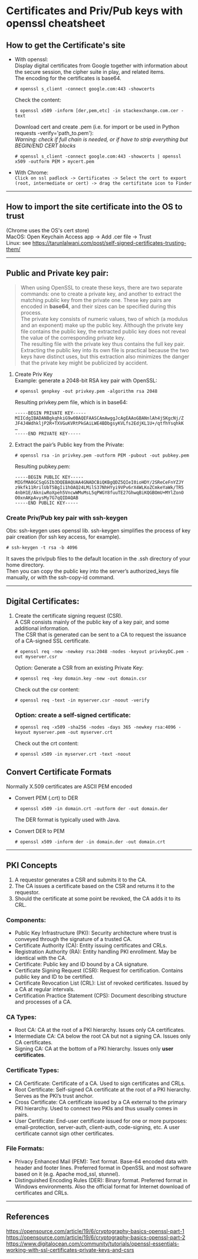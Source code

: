 # Certificates and Priv/Pub keys with openssl cheatsheet

## How to get the Certificate's site     
- With openssl:  
  Display digital certificates from Google together with information about the secure session, the cipher suite in play, and related items.  
  The encoding for the certificates is base64.
  ```
  # openssl s_client -connect google.com:443 -showcerts
  ```

  Check the content:
  ```
  $ openssl x509 -inform [der,pem,etc] -in stackexchange.com.cer -text
  ```

  Download cert and create .pem (i.e. for import or be used in Python requests -verify='path_to.pem'):  
  *Warning: check if full chain is needed, or if have to strip everything but BEGIN/END CERT blocks*
  ```
  # openssl s_client -connect google.com:443 -showcerts | openssl x509 -outform PEM > mycert.pem
  ```

- With Chrome:  
`Click on ssl padlock -> Certificates -> Select the cert to export (root, intermediate or cert) -> drag the certifitate icon to Finder`  

---

## How to import the site certificate into the OS to trust
(Chrome uses the OS's cert store)  
MacOS: Open Keychain Access app -> Add .cer file -> Trust  
Linux: see https://tarunlalwani.com/post/self-signed-certificates-trusting-them/

---

## Public and Private key pair: 
> When using OpenSSL to create these keys, there are two separate commands: one to create a private key, and another to extract the matching public key from the private one. These key pairs are encoded in **base64**, and their sizes can be specified during this process.  
The private key consists of numeric values, two of which (a modulus and an exponent) make up the public key. Although the private key file contains the public key, the extracted public key does not reveal the value of the corresponding private key.  
The resulting file with the private key thus contains the full key pair. Extracting the public key into its own file is practical because the two keys have distinct uses, but this extraction also minimizes the danger that the private key might be publicized by accident.  

1. Create Priv Key  
   Example: generate a 2048-bit RSA key pair with OpenSSL:
   ```
   # openssl genpkey -out privkey.pem -algorithm rsa 2048
   ```

   Resulting privkey.pem file, which is in base64:
   ```
   -----BEGIN PRIVATE KEY-----
   MIICdgIBADANBgkqhkiG9w0BAQEFAASCAmAwggJcAgEAAoGBANnlAh4jSKgcNj/Z
   JF4J4WdhkljP2R+TXVGuKVRtPkGAiLWE4BDbgsyKVLfs2EdjKL1U+/qtfhYsqhkK
   …
   -----END PRIVATE KEY-----
   ```

2. Extract the pair’s Public key from the Private:
   ```
   # openssl rsa -in privkey.pem -outform PEM -pubout -out pubkey.pem
   ```

   Resulting pubkey.pem:  
   ```
   -----BEGIN PUBLIC KEY-----
   MIGfMA0GCSqGSIb3DQEBAQUAA4GNADCBiQKBgQDZ5QIeI0ioHDY/2SReCeFnYZJY
   z9kfk11RrilUbT5BgIi1hOAQ24LMilS37NhHYyi9VPv6rX4WLKoZCmkeYaWk/TR5
   4nbH1E/AkniwRoXpeh5VncwWMuMsL5qPWGY8fuuTE27GhwqBiKQGBOmU+MYlZonO
   O0xnAKpAvysMy7G7qQIDAQAB
   -----END PUBLIC KEY-----
   ```  

### Create Priv/Pub key pair with ssh-keygen
Obs: ssh-keygen uses openssl lib. ssh-keygen simplifies the process of key pair creation (for ssh key access, for example).
```
# ssh-keygen -t rsa -b 4096
```

It saves the priv/pub files to the default location in the .ssh directory of your home directory.  
Then you can copy the public key into the server’s authorized_keys file manually, or with the ssh-copy-id command.

---

## Digital Certificates:
1. Create the certificate signing request (CSR).  
   A CSR consists mainly of the public key of a key pair, and some additional information.  
   The CSR that is generated can be sent to a CA to request the issuance of a CA-signed SSL certificate.  

   ```
   # openssl req -new -newkey rsa:2048 -nodes -keyout privkeyDC.pem -out myserver.csr
   ```

   Option: Generate a CSR from an existing Private Key:
   ```
   # openssl req -key domain.key -new -out domain.csr
   ```

   Check out the csr content:
   ```
   # openssl req -text -in myserver.csr -noout -verify
   ```

   ### **Option**: create a self-signed certificate:
   ```
   # openssl req -x509 -sha256 -nodes -days 365 -newkey rsa:4096 -keyout myserver.pem -out myserver.crt
   ```

   Check out the crt content:
   ```
   # openssl x509 -in myserver.crt -text -noout
   ```

## Convert Certificate Formats
Normally X.509 certificates are ASCII PEM encoded

- Convert PEM (.crt) to DER
   ```
   # openssl x509 -in domain.crt -outform der -out domain.der
   ```
   The DER format is typically used with Java.

- Convert DER to PEM
   ```
   # openssl x509 -inform der -in domain.der -out domain.crt
   ```

---

## PKI Concepts
1. A requestor generates a CSR and submits it to the CA.
2. The CA issues a certificate based on the CSR and returns it to the requestor.
3. Should the certificate at some point be revoked, the CA adds it to its CRL.

### Components:  
- Public Key Infrastructure (PKI): Security architecture where trust is conveyed through the signature of a trusted CA.
- Certificate Authority (CA): Entity issuing certificates and CRLs.
- Registration Authority (RA): Entity handling PKI enrollment. May be identical with the CA.
- Certificate: Public key and ID bound by a CA signature.
- Certificate Signing Request (CSR): Request for certification. Contains public key and ID to be certified.
- Certificate Revocation List (CRL): List of revoked certificates. Issued by a CA at regular intervals.
- Certification Practice Statement (CPS): Document describing structure and processes of a CA.

### CA Types:
- Root CA: CA at the root of a PKI hierarchy. Issues only CA certificates.
- Intermediate CA: CA below the root CA but not a signing CA. Issues only CA certificates.
- Signing CA: CA at the bottom of a PKI hierarchy. Issues only **user certificates**.

### Certificate Types:
- CA Certificate: Certificate of a CA. Used to sign certificates and CRLs.
- Root Certificate: Self-signed CA certificate at the root of a PKI hierarchy. Serves as the PKI’s trust anchor.
- Cross Certificate: CA certificate issued by a CA external to the primary PKI hierarchy. Used to connect two PKIs and thus usually comes in pairs.
- User Certificate: End-user certificate issued for one or more purposes: email-protection, server-auth, client-auth, code-signing, etc. A user certificate cannot sign other certificates.

### File Formats:
- Privacy Enhanced Mail (PEM): Text format. Base-64 encoded data with header and footer lines. Preferred format in OpenSSL and most software based on it (e.g. Apache mod_ssl, stunnel).
- Distinguished Encoding Rules (DER): Binary format. Preferred format in Windows environments. Also the official format for Internet download of certificates and CRLs.

---

## References
https://opensource.com/article/19/6/cryptography-basics-openssl-part-1
https://opensource.com/article/19/6/cryptography-basics-openssl-part-2
https://www.digitalocean.com/community/tutorials/openssl-essentials-working-with-ssl-certificates-private-keys-and-csrs

